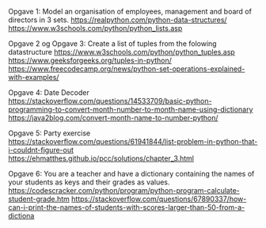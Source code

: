 Opgave 1: Model an organisation of employees, management and board of directors in 3 sets.
https://realpython.com/python-data-structures/
https://www.w3schools.com/python/python_lists.asp

Opgave 2 og Opgave 3: Create a list of tuples from the folowing datastructure
https://www.w3schools.com/python/python_tuples.asp
https://www.geeksforgeeks.org/tuples-in-python/
https://www.freecodecamp.org/news/python-set-operations-explained-with-examples/

Opgave 4: Date Decoder
https://stackoverflow.com/questions/14533709/basic-python-programming-to-convert-month-number-to-month-name-using-dictionary
https://java2blog.com/convert-month-name-to-number-python/

Opgave 5: Party exercise
https://stackoverflow.com/questions/61941844/list-problem-in-python-that-i-couldnt-figure-out
https://ehmatthes.github.io/pcc/solutions/chapter_3.html

Opgave 6: You are a teacher and have a dictionary containing the names of your students as keys and their grades as values.
https://codescracker.com/python/program/python-program-calculate-student-grade.htm
https://stackoverflow.com/questions/67890337/how-can-i-print-the-names-of-students-with-scores-larger-than-50-from-a-dictiona